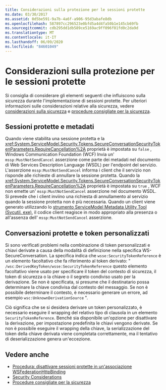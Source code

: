 ```yaml
---
title: Considerazioni sulla protezione per le sessioni protette
ms.date: 03/30/2017
ms.assetid: 0d5be591-9a7b-4a6f-a906-95d3abafe8db
ms.openlocfilehash: 587897cc296523e0bfd5a4d4fa50b1e145cb69fb
ms.sourcegitcommit: cdb295dd1db589ce5169ac9ff096f01fd0c2da9d
ms.translationtype: MT
ms.contentlocale: it-IT
ms.lasthandoff: 06/09/2020
ms.locfileid: "84601049"
---
```

# <a name="security-considerations-for-secure-sessions"></a>Considerazioni sulla protezione per le sessioni protette
Si consiglia di considerare gli elementi seguenti che influiscono sulla sicurezza durante l'implementazione di sessioni protette. Per ulteriori informazioni sulle considerazioni relative alla sicurezza, vedere [considerazioni sulla sicurezza](security-considerations-in-wcf.md) e [procedure consigliate per la sicurezza](best-practices-for-security-in-wcf.md).  
  
## <a name="secure-sessions-and-metadata"></a>Sessioni protette e metadati  
 Quando viene stabilita una sessione protetta e la <xref:System.ServiceModel.Security.Tokens.SecureConversationSecurityTokenParameters.RequireCancellation%2A> proprietà è impostata su `false` , Windows Communication Foundation (WCF) Invia un' `mssp:MustNotSendCancel` asserzione come parte dei metadati nel documento di Web Services Description Language (WSDL) per l'endpoint del servizio. L'asserzione `mssp:MustNotSendCancel` informa i client che il servizio non risponde alle richieste di annullare la sessione protetta. Quando la <xref:System.ServiceModel.Security.Tokens.SecureConversationSecurityTokenParameters.RequireCancellation%2A> proprietà è impostata su `true` , WCF non emette un' `mssp:MustNotSendCancel` asserzione nel documento WSDL. Si prevede che i client inviino una richiesta di annullamento al servizio quando la sessione protetta non è più necessaria. Quando un client viene generato utilizzando lo [strumento ServiceModel Metadata Utility Tool (Svcutil. exe)](../servicemodel-metadata-utility-tool-svcutil-exe.md), il codice client reagisce in modo appropriato alla presenza o all'assenza dell' `mssp:MustNotSendCancel` asserzione.  
  
## <a name="secure-conversations-and-custom-tokens"></a>Conversazioni protette e token personalizzati  
 Si sono verificati problemi nella combinazione di token personalizzati e chiavi derivate a causa della modalità di definizione nella specifica WS-SecureConversation. La specifica indica che `wsse:SecurityTokenReference` è un elemento facoltativo che fa riferimento al token derivato: " `/wsc:DerivedKeyToken/wsse:SecurityTokenReference` questo elemento facoltativo viene usato per specificare il token del contesto di sicurezza, il token di sicurezza o la chiave o il segreto condiviso usato per la derivazione. Se non è specificata, si presume che il destinatario possa determinare la chiave condivisa dal contesto del messaggio. Se non è possibile determinare il contesto, è necessario generare un errore, ad esempio `wsc:UnknownDerivationSource` ".  
  
 Ciò significa che se si desidera derivare un token personalizzato, è necessario eseguire il wrapping del relativo tipo di clausola in un elemento `SecurityTokenReference`. Benché sia disponibile un'opzione per disattivare la derivazione, per impostazione predefinita le chiavi vengono derivate. Se non è possibile eseguire il wrapping della chiave, la serializzazione del token della chiave derivata viene completata correttamente, ma il tentativo di deserializzazione genera un'eccezione.  
  
## <a name="see-also"></a>Vedere anche

- [Procedura: disattivare sessioni protette in un'associazione WSFederationHttpBinding](how-to-disable-secure-sessions-on-a-wsfederationhttpbinding.md)
- [Security Considerations](security-considerations-in-wcf.md)
- [Procedure consigliate per la sicurezza](best-practices-for-security-in-wcf.md)

